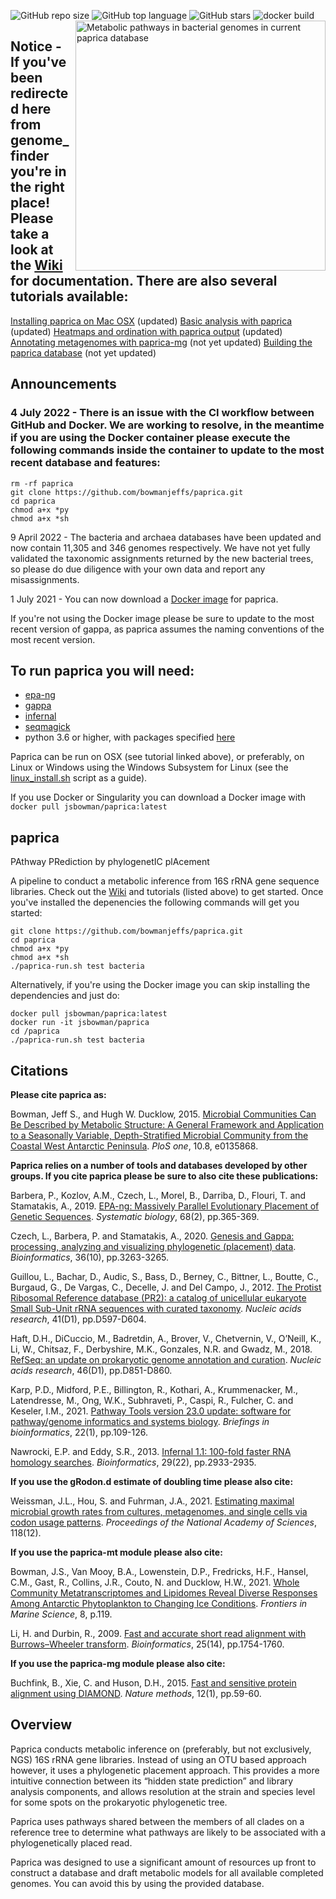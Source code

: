 ![GitHub repo size](https://img.shields.io/github/repo-size/bowmanjeffs/paprica)
![GitHub top language](https://img.shields.io/github/languages/top/bowmanjeffs/paprica)
![GitHub stars](https://img.shields.io/github/stars/bowmanjeffs/paprica?style=social)
![docker build](https://img.shields.io/docker/cloud/build/jsbowman/paprica)
<img src="https://github.com/bowmanjeffs/paprica/blob/master/bacteria_terminal_path_distribution.png" alt="Metabolic pathways in bacterial genomes in current paprica database" width="400" align='right'>
## Notice - If you've been redirected here from genome_finder you're in the right place!  Please take a look at the [Wiki](https://github.com/bowmanjeffs/paprica/wiki) for documentation.  There are also several tutorials available:
[Installing paprica on Mac OSX](http://www.polarmicrobes.org/installing-paprica-on-mac-osx/) (updated) 
[Basic analysis with paprica](http://www.polarmicrobes.org/analysis-with-paprica/) (updated)
[Heatmaps and ordination with paprica output](https://www.polarmicrobes.org/tutorial-basic-heatmaps-and-ordination-with-paprica-output) (updated)
[Annotating metagenomes with paprica-mg](http://www.polarmicrobes.org/tutorial-annotating-metagenomes-with-paprica-mg/) (not yet updated)
[Building the paprica database](http://www.polarmicrobes.org/building-the-paprica-database/) (not yet updated)

## Announcements

### 4 July 2022 - There is an issue with the CI workflow between GitHub and Docker. We are working to resolve, in the meantime if you are using the Docker container please execute the following commands inside the container to update to the most recent database and features:

```
rm -rf paprica
git clone https://github.com/bowmanjeffs/paprica.git
cd paprica
chmod a+x *py
chmod a+x *sh
```

9 April 2022 - The bacteria and archaea databases have been updated and now contain 11,305 and 346 genomes respectively. We have not yet fully validated the taxonomic assignments returned by the new bacterial trees, so please do due diligence with your own data and report any misassignments.

1 July 2021 - You can now download a [Docker image](https://hub.docker.com/repository/docker/jsbowman/paprica/tags?page=1&ordering=last_updated) for paprica.

If you're not using the Docker image please be sure to update to the most recent version of gappa, as paprica assumes the naming conventions of the most recent version.

## To run paprica you will need:
* [epa-ng](https://github.com/Pbdas/epa-ng)
* [gappa](https://github.com/lczech/gappa)
* [infernal](http://eddylab.org/infernal/)
* [seqmagick](https://fhcrc.github.io/seqmagick/)
* python 3.6 or higher, with packages specified [here](https://github.com/bowmanjeffs/paprica/wiki/1.-Requirements-and-Installation)

Paprica can be run on OSX (see tutorial linked above), or preferably, on Linux or Windows using the Windows Subsystem for Linux (see the [linux_install.sh](https://github.com/bowmanjeffs/paprica/blob/master/linux_install.sh) script as a guide).

If you use Docker or Singularity you can download a Docker image with `docker pull jsbowman/paprica:latest`

## paprica
PAthway PRediction by phylogenetIC plAcement

A pipeline to conduct a metabolic inference from 16S rRNA gene sequence libraries.  Check out the [Wiki](https://github.com/bowmanjeffs/paprica/wiki) and tutorials (listed above) to get started.  Once you've installed the depenencies the following commands will get you started:

```
git clone https://github.com/bowmanjeffs/paprica.git
cd paprica
chmod a+x *py
chmod a+x *sh
./paprica-run.sh test bacteria
```
Alternatively, if you're using the Docker image you can skip installing the dependencies and just do:
```
docker pull jsbowman/paprica:latest
docker run -it jsbowman/paprica
cd /paprica
./paprica-run.sh test bacteria
```

## Citations

**Please cite paprica as:**

Bowman, Jeff S., and Hugh W. Ducklow, 2015. [Microbial Communities Can Be Described by Metabolic Structure: A General Framework and Application to a Seasonally Variable, Depth-Stratified Microbial Community from the Coastal West Antarctic Peninsula](https://journals.plos.org/plosone/article?id=10.1371/journal.pone.0135868). *PloS one*, 10.8, e0135868.

**Paprica relies on a number of tools and databases developed by other groups.  If you cite paprica please be sure to also cite these publications:**

Barbera, P., Kozlov, A.M., Czech, L., Morel, B., Darriba, D., Flouri, T. and Stamatakis, A., 2019. [EPA-ng: Massively Parallel Evolutionary Placement of Genetic Sequences](https://academic.oup.com/sysbio/article/68/2/365/5079844?login=true). *Systematic biology*, 68(2), pp.365-369.

Czech, L., Barbera, P. and Stamatakis, A., 2020. [Genesis and Gappa: processing, analyzing and visualizing phylogenetic (placement) data](https://academic.oup.com/bioinformatics/article/36/10/3263/5722201?login=true). *Bioinformatics*, 36(10), pp.3263-3265.

Guillou, L., Bachar, D., Audic, S., Bass, D., Berney, C., Bittner, L., Boutte, C., Burgaud, G., De Vargas, C., Decelle, J. and Del Campo, J., 2012. [The Protist Ribosomal Reference database (PR2): a catalog of unicellular eukaryote Small Sub-Unit rRNA sequences with curated taxonomy](https://academic.oup.com/nar/article/41/D1/D597/1064851?login=true). *Nucleic acids research*, 41(D1), pp.D597-D604.

Haft, D.H., DiCuccio, M., Badretdin, A., Brover, V., Chetvernin, V., O’Neill, K., Li, W., Chitsaz, F., Derbyshire, M.K., Gonzales, N.R. and Gwadz, M., 2018. [RefSeq: an update on prokaryotic genome annotation and curation](https://academic.oup.com/nar/article/46/D1/D851/4588110?login=true). *Nucleic acids research*, 46(D1), pp.D851-D860.

Karp, P.D., Midford, P.E., Billington, R., Kothari, A., Krummenacker, M., Latendresse, M., Ong, W.K., Subhraveti, P., Caspi, R., Fulcher, C. and Keseler, I.M., 2021. [Pathway Tools version 23.0 update: software for pathway/genome informatics and systems biology](https://academic.oup.com/bib/article/22/1/109/5669859?login=true). *Briefings in bioinformatics*, 22(1), pp.109-126.

Nawrocki, E.P. and Eddy, S.R., 2013. [Infernal 1.1: 100-fold faster RNA homology searches](https://academic.oup.com/bioinformatics/article/29/22/2933/316439?login=true). *Bioinformatics*, 29(22), pp.2933-2935.

**If you use the gRodon.d estimate of doubling time please also cite:**

Weissman, J.L., Hou, S. and Fuhrman, J.A., 2021. [Estimating maximal microbial growth rates from cultures, metagenomes, and single cells via codon usage patterns](https://www.pnas.org/doi/10.1073/pnas.2016810118). *Proceedings of the National Academy of Sciences*, 118(12).

**If you use the paprica-mt module please also cite:**

Bowman, J.S., Van Mooy, B.A., Lowenstein, D.P., Fredricks, H.F., Hansel, C.M., Gast, R., Collins, J.R., Couto, N. and Ducklow, H.W., 2021. [Whole Community Metatranscriptomes and Lipidomes Reveal Diverse Responses Among Antarctic Phytoplankton to Changing Ice Conditions](https://www.frontiersin.org/articles/10.3389/fmars.2021.593566/full). *Frontiers in Marine Science*, 8, p.119.

Li, H. and Durbin, R., 2009. [Fast and accurate short read alignment with Burrows–Wheeler transform](https://academic.oup.com/bioinformatics/article/25/14/1754/225615?login=true). *Bioinformatics*, 25(14), pp.1754-1760.

**If you use the paprica-mg module please also cite:**

Buchfink, B., Xie, C. and Huson, D.H., 2015. [Fast and sensitive protein alignment using DIAMOND](https://www.nature.com/articles/nmeth.3176). *Nature methods*, 12(1), pp.59-60.

## Overview

Paprica conducts metabolic inference on (preferably, but not exclusively, NGS) 16S rRNA gene libraries.  Instead of using an OTU based approach however, it uses a phylogenetic placement approach.  This provides a more intuitive connection between its “hidden state prediction” and library analysis components, and allows resolution at the strain and species level for some spots on the prokaryotic phylogenetic tree.

Paprica uses pathways shared between the members of all clades on a reference tree to determine what pathways are likely to be associated with a phylogenetically placed read.

Paprica was designed to use a significant amount of resources up front to construct a database and draft metabolic models for all available completed genomes.  You can avoid this by using the provided database. 
